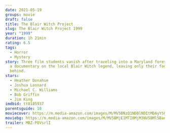 ```yaml
---
date: 2021-05-19
groups: movie
draft: false
title: The Blair Witch Project
slug: The Blair Witch Project 1999
year: "1999"
duration: 1h 21min
rating: 6.5
tags:
  - Horror
  - Mystery
story: Three film students vanish after traveling into a Maryland forest to film
  a documentary on the local Blair Witch legend, leaving only their footage
  behind.
stars:
  - Heather Donahue
  - Joshua Leonard
  - Michael C. Williams
  - Bob Griffin
  - Jim King
imdbid: tt0185937
parentsguide: 18
moviecover: https://m.media-amazon.com/images/M/MV5BNzQ1NDBlNDItMDAyYS00YTI2LTgwMmYtMzAwMzg4NDFlM2ZmXkEyXkFqcGdeQXVyMTQxNzMzNDI@._V1_FMjpg_UX580_.jpg
moviebg: https://m.media-amazon.com/images/M/MV5BMjE1MTI0MjM3NV5BMl5BanBnXkFtZTcwODc2ODYzNQ@@._V1_FMjpg_UX1280_.jpg
trailer: MBZ-POVsrlI
---
```


